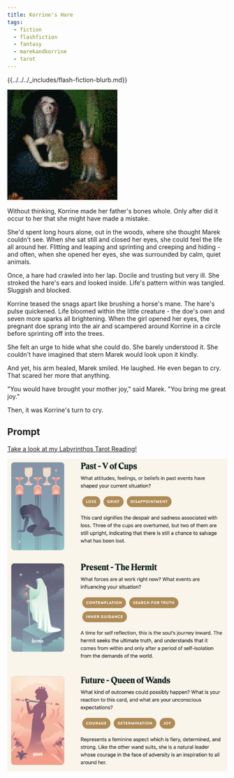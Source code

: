 ```yaml
---
title: Korrine's Hare
tags:
  - fiction
  - flashfiction
  - fantasy
  - marekandkorrine
  - tarot
---
```


{{../../../_includes/flash-fiction-blurb.md}}

<!--more-->

<img src="./cover.png" class="fullwidth" />

Without thinking, Korrine made her father's bones whole. Only after did it occur to her that she might have made a mistake. 

She'd spent long hours alone, out in the woods, where she thought Marek couldn't see. When she sat still and closed her eyes, she could feel the life all around her. Flitting and leaping and sprinting and creeping and hiding - and often, when she opened her eyes, she was surrounded by calm, quiet animals.

Once, a hare had crawled into her lap. Docile and trusting but very ill. She stroked the hare's ears and looked inside. Life's pattern within was tangled. Sluggish and blocked. 

Korrine teased the snags apart like brushing a horse's mane. The hare's pulse quickened. Life bloomed within the little creature - the doe's own and seven more sparks all brightening. When the girl opened her eyes, the pregnant doe sprang into the air and scampered around Korrine in a circle before sprinting off into the trees. 

She felt an urge to hide what she could do. She barely understood it. She couldn't have imagined that stern Marek would look upon it kindly.

And yet, his arm healed, Marek smiled. He laughed. He even began to cry. That scared her more that anything.

"You would have brought your mother joy," said Marek. "You bring me great joy."

Then, it was Korrine's turn to cry. 

## Prompt

[Take a look at my Labyrinthos Tarot Reading!](https://app.labyrinthos.co/reading/ppf/SSTRWS/40,9,34)

![](20220420080137.png)
